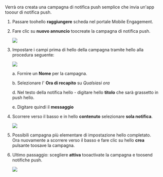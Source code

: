 Verrà ora creata una campagna di notifica push semplice che invia un'app tooour di notifica push.

1. Passare toohello **raggiungere** scheda nel portale Mobile Engagement.
2. Fare clic su **nuovo annuncio** toocreate la campagna di notifica push.
   
    ![](./media/mobile-engagement-windows-push-campaign/new-announcement.png)
3. Impostare i campi prima di hello della campagna tramite hello alla procedura seguente:
   
    ![](./media/mobile-engagement-windows-push-campaign/campaign-first-params.png)
   
    a. Fornire un **Nome** per la campagna.
   
    b. Selezionare l' **Ora di recapito** su *Qualsiasi ora*
   
    d. Nel testo della notifica hello - digitare hello **titolo** che sarà grassetto in push hello.
   
    e. Digitare quindi il **messaggio**
4. Scorrere verso il basso e in hello **contenuto** selezionare **sola notifica**.
   
    ![](./media/mobile-engagement-windows-push-campaign/campaign-content.png)
5. Possibili campagna più elementare di impostazione hello completato. Ora nuovamente a scorrere verso il basso e fare clic su hello **crea** pulsante toosave la campagna.
6. Ultimo passaggio: scegliere **attiva** tooactivate la campagna e toosend notifiche push.
   
    ![](./media/mobile-engagement-windows-push-campaign/campaign-activate.png)

